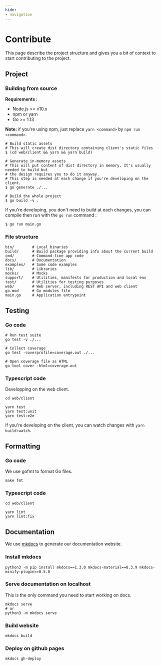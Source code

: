 ```yaml
---
hide:
- navigation
---
```


# Contribute

This page describe the project structure and gives you a bit of context to start contributing to the project.

## Project

### Building from source

**Requirements :**

- Node.js >= v10.x
- npm or yarn
- Go >= 1.13

**Note:** if you're using npm, just replace `yarn <command>` by `npm run <command>`.

```shell
# Build static assets
# This will create dist directory containing client's static files
$ (cd web/client && yarn && yarn build)

# Generate in-memory assets
# This will put content of dist directory in memory. It's usually needed to build but
# the design requires you to do it anyway.
# This step is needed at each change if you're developing on the client.
$ go generate ./...

# Build the whole project
$ go build -v .
```

If you're developing, you don't need to build at each changes, you can compile then run with the `go run` command :

```
$ go run main.go
```

### File structure

```shell
bin/        # Local binaries
build/      # Build package providing info about the current build
cmd/        # Command-line app code
docs/       # Documentation
examples/   # Some code examples
lib/        # Libraries 
mocks/      # Mocks
support/    # Utilities, manifests for production and local env
test/       # Utilities for testing purposes
web/        # Web server, including REST API and web client
go.mod      # Go modules file
main.go     # Application entrypoint
```

## Testing

### Go code

```shell
# Run test suite
go test -v ./...

# Collect coverage
go test -coverprofile=coverage.out ./...

# Open coverage file as HTML
go tool cover -html=coverage.out
```

### Typescript code

Developping on the web client.

```shell
cd web/client

yarn test
yarn test:unit
yarn test:e2e
```

If you're developing on the client, you can watch changes with `yarn build:watch`.

## Formatting

### Go code

We use gofmt to format Go files.

```shell
make fmt
```

### Typescript code

```shell
cd web/client

yarn lint
yarn lint:fix
```

## Documentation

We use [mkdocs](https://www.mkdocs.org/) to generate our documentation website.

### Install mkdocs

```shell
python3 -m pip install mkdocs==1.3.0 mkdocs-material==8.3.9 mkdocs-minify-plugin==0.5.0
```

### Serve documentation on localhost

This is the only command you need to start working on docs.

```shell
mkdocs serve
# or
python3 -m mkdocs serve
```

### Build website

```shell
mkdocs build
```

### Deploy on github pages

```shell
mkdocs gh-deploy
```
